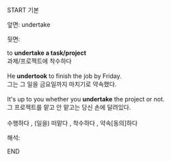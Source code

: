 START
기본

앞면:
undertake


뒷면:
<div>to <b>undertake a task/project</b> </div><div>과제/프로젝트에 착수하다</div><div><br></div><div><div>He <b>undertook</b> to finish the job by Friday. </div><div>그는 그 일을 금요일까지 마치기로 약속했다.</div></div><div><br></div><div><div>It's up to you whether you <strong>undertake</strong> the project or not. </div><div><div>그 프로젝트를 맡고 안 맡고는 당신 손에 달려있다.</div></div></div><div><br></div><div>수행하다 , (일을) 떠맡다 , 착수하다 , 약속[동의]하다</div>


해석:

END